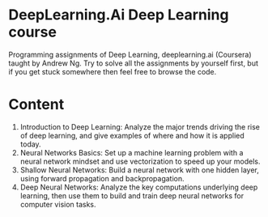 # DeepLearning.Ai Deep Learning course
Programming assignments of Deep Learning, deeplearning.ai (Coursera) taught by Andrew Ng. Try to solve all the assignments by yourself first, but if you get stuck somewhere then feel free to browse the code.

# Content 
1. Introduction to Deep Learning: Analyze the major trends driving the rise of deep learning, and give examples of where and how it is applied today.
2. Neural Networks Basics: Set up a machine learning problem with a neural network mindset and use vectorization to speed up your models.
3. Shallow Neural Networks: Build a neural network with one hidden layer, using forward propagation and backpropagation.
4. Deep Neural Networks: Analyze the key computations underlying deep learning, then use them to build and train deep neural networks for computer vision tasks.
